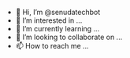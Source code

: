 - 👋 Hi, I’m @senudatechbot
- 👀 I’m interested in ...
- 🌱 I’m currently learning ...
- 💞️ I’m looking to collaborate on ...
- 📫 How to reach me ...

<!---
senudatechbot/senudatechbot is a ✨ special ✨ repository because its `README.md` (this file) appears on your GitHub profile.
You can click the Preview link to take a look at your changes.
--->
